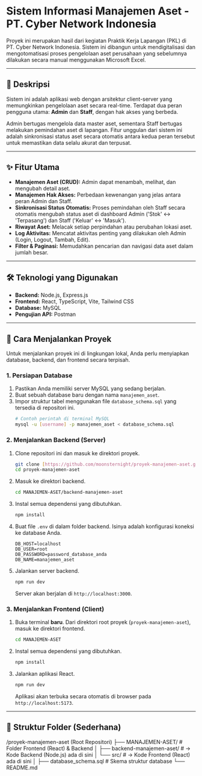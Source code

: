 # Sistem Informasi Manajemen Aset - PT. Cyber Network Indonesia

Proyek ini merupakan hasil dari kegiatan Praktik Kerja Lapangan (PKL) di PT. Cyber Network Indonesia. Sistem ini dibangun untuk mendigitalisasi dan mengotomatisasi proses pengelolaan aset perusahaan yang sebelumnya dilakukan secara manual menggunakan Microsoft Excel.

---

## 📜 Deskripsi

Sistem ini adalah aplikasi web dengan arsitektur client-server yang memungkinkan pengelolaan aset secara real-time. Terdapat dua peran pengguna utama: **Admin** dan **Staff**, dengan hak akses yang berbeda. 

Admin bertugas mengelola data master aset, sementara Staff bertugas melakukan pemindahan aset di lapangan. Fitur unggulan dari sistem ini adalah sinkronisasi status aset secara otomatis antara kedua peran tersebut untuk memastikan data selalu akurat dan terpusat.

---

## ✨ Fitur Utama

* **Manajemen Aset (CRUD):** Admin dapat menambah, melihat, dan mengubah detail aset.
* **Manajemen Hak Akses:** Perbedaan kewenangan yang jelas antara peran Admin dan Staff.
* **Sinkronisasi Status Otomatis:** Proses pemindahan oleh Staff secara otomatis mengubah status aset di dashboard Admin ('Stok' ↔ 'Terpasang') dan Staff ('Keluar' ↔ 'Masuk').
* **Riwayat Aset:** Melacak setiap perpindahan atau perubahan lokasi aset.
* **Log Aktivitas:** Mencatat aktivitas penting yang dilakukan oleh Admin (Login, Logout, Tambah, Edit).
* **Filter & Paginasi:** Memudahkan pencarian dan navigasi data aset dalam jumlah besar.

---

## 🛠️ Teknologi yang Digunakan

* **Backend:** Node.js, Express.js
* **Frontend:** React, TypeScript, Vite, Tailwind CSS
* **Database:** MySQL
* **Pengujian API:** Postman

---

## 🚀 Cara Menjalankan Proyek

Untuk menjalankan proyek ini di lingkungan lokal, Anda perlu menyiapkan database, backend, dan frontend secara terpisah.

### **1. Persiapan Database**

1.  Pastikan Anda memiliki server MySQL yang sedang berjalan.
2.  Buat sebuah database baru dengan nama `manajemen_aset`.
3.  Impor struktur tabel menggunakan file `database_schema.sql` yang tersedia di repositori ini.
    ```bash
    # Contoh perintah di terminal MySQL
    mysql -u [username] -p manajemen_aset < database_schema.sql
    ```

### **2. Menjalankan Backend (Server)**

1.  Clone repositori ini dan masuk ke direktori proyek.
    ```bash
    git clone [https://github.com/moonsternight/proyek-manajemen-aset.git](https://github.com/moonsternight/proyek-manajemen-aset.git)
    cd proyek-manajemen-aset
    ```

2.  Masuk ke direktori backend.
    ```bash
    cd MANAJEMEN-ASET/backend-manajemen-aset
    ```

3.  Instal semua dependensi yang dibutuhkan.
    ```bash
    npm install
    ```

4.  Buat file `.env` di dalam folder backend. Isinya adalah konfigurasi koneksi ke database Anda.
    ```
    DB_HOST=localhost
    DB_USER=root
    DB_PASSWORD=password_database_anda
    DB_NAME=manajemen_aset
    ```

5.  Jalankan server backend.
    ```bash
    npm run dev
    ```
    Server akan berjalan di `http://localhost:3000`.

### **3. Menjalankan Frontend (Client)**

1.  Buka terminal **baru**. Dari direktori root proyek (`proyek-manajemen-aset`), masuk ke direktori frontend.
    ```bash
    cd MANAJEMEN-ASET
    ```

2.  Instal semua dependensi yang dibutuhkan.
    ```bash
    npm install
    ```

3.  Jalankan aplikasi React.
    ```bash
    npm run dev
    ```
    Aplikasi akan terbuka secara otomatis di browser pada `http://localhost:5173`.

---

## 📂 Struktur Folder (Sederhana)

/proyek-manajemen-aset (Root Repositori)
├── MANAJEMEN-ASET/             # Folder Frontend (React) & Backend
│   ├── backend-manajemen-aset/ #   -> Kode Backend (Node.js) ada di sini
│   └── src/                    #   -> Kode Frontend (React) ada di sini
│
├── database_schema.sql         # Skema struktur database
└── README.md
